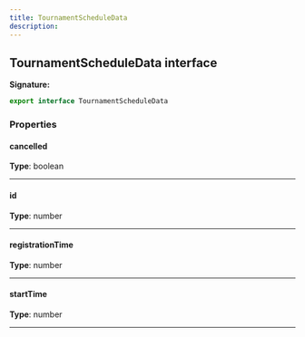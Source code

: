 ```yaml
---
title: TournamentScheduleData
description: 
---
```


## TournamentScheduleData interface



**Signature:**

```ts
export interface TournamentScheduleData 
```

### Properties

#### cancelled



**Type**: boolean

---

#### id



**Type**: number

---

#### registrationTime



**Type**: number

---

#### startTime



**Type**: number

---

